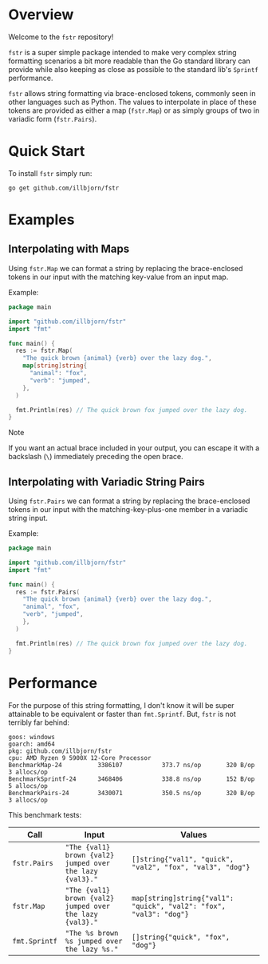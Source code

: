 # Overview

Welcome to the `fstr` repository!

`fstr` is a super simple package intended to make very complex string formatting
scenarios a bit more readable than the Go standard library can provide while
also keeping as close as possible to the standard lib's `Sprintf` performance.

`fstr` allows string formatting via brace-enclosed tokens, commonly seen in
other languages such as Python. The values to interpolate in place of these
tokens are provided as either a map (`fstr.Map`) or as simply groups of two in
variadic form (`fstr.Pairs`).

# Quick Start

To install `fstr` simply run:

```shell
go get github.com/illbjorn/fstr
```

# Examples

## Interpolating with Maps

Using `fstr.Map` we can format a string by replacing the brace-enclosed tokens
in our input with the matching key-value from an input map.

Example:

```go
package main

import "github.com/illbjorn/fstr"
import "fmt"

func main() {
  res := fstr.Map(
    "The quick brown {animal} {verb} over the lazy dog.",
    map[string]string{
      "animal": "fox",
      "verb": "jumped",
    },
  )

  fmt.Println(res) // The quick brown fox jumped over the lazy dog.
}
```

> [!NOTE]
> If you want an actual brace included in your output, you can escape it with a
> backslash (`\`) immediately preceding the open brace.

## Interpolating with Variadic String Pairs

Using `fstr.Pairs` we can format a string by replacing the brace-enclosed tokens
in our input with the matching-key-plus-one member in a variadic string input.

Example:

```go
package main

import "github.com/illbjorn/fstr"
import "fmt"

func main() {
  res := fstr.Pairs(
    "The quick brown {animal} {verb} over the lazy dog.",
    "animal", "fox",
    "verb", "jumped",
    },
  )

  fmt.Println(res) // The quick brown fox jumped over the lazy dog.
}
```

# Performance

For the purpose of this string formatting, I don't know it will be super
attainable to be equivalent or faster than `fmt.Sprintf`. But, `fstr` is not
terribly far behind:

```
goos: windows
goarch: amd64
pkg: github.com/illbjorn/fstr
cpu: AMD Ryzen 9 5900X 12-Core Processor
BenchmarkMap-24        	 3386107	       373.7 ns/op	     320 B/op	       3 allocs/op
BenchmarkSprintf-24    	 3468406	       338.8 ns/op	     152 B/op	       5 allocs/op
BenchmarkPairs-24      	 3430071	       350.5 ns/op	     320 B/op	       3 allocs/op
```

This benchmark tests:

| Call          | Input                                                    | Values                                                             |
| ------------- | -------------------------------------------------------- | ------------------------------------------------------------------ |
| `fstr.Pairs`  | `"The {val1} brown {val2} jumped over the lazy {val3}."` | `[]string{"val1", "quick", "val2", "fox", "val3", "dog"}`          |
| `fstr.Map`    | `"The {val1} brown {val2} jumped over the lazy {val3}."` | `map[string]string{"val1": "quick", "val2": "fox", "val3": "dog"}` |
| `fmt.Sprintf` | `"The %s brown %s jumped over the lazy %s."`             | `[]string{"quick", "fox", "dog"}`                                  |

